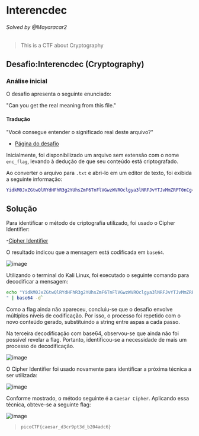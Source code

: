 # Interencdec
###### Solved by @Mayaracar2
> This is a CTF about Cryptography
## Desafio:Interencdec (Cryptography)
### Análise inicial 
O desafio apresenta o seguinte enunciado: 

"Can you get the real meaning from this file."

#### Tradução
"Você consegue entender o significado real deste arquivo?"

- [Página do desafio](https://play.picoctf.org/practice/challenge/418)

Inicialmente, foi disponibilizado um arquivo sem extensão com o nome `enc_flag`, levando à dedução de que seu conteúdo está criptografado.

Ao converter o arquivo para `.txt` e abri-lo em um editor de texto, foi exibida a seguinte informação:

 ```bash
 YidkM0JxZGtwQlRYdHFhR3g2YUhsZmF6TnFlVGwzWVROclgya3lNRFJvYTJvMmZRPT0nCg==
 ```  
## Solução
Para identificar o método de criptografia utilizado, foi usado o Cipher Identifier:

-[Cipher Identifier](https://www.dcode.fr/cipher-identifier)

O resultado indicou que a mensagem está codificada em `base64`.

![image](https://github.com/user-attachments/assets/3fdd828b-75c4-4a98-a6ef-b55819572fd5)

Utilizando o terminal do Kali Linux, foi executado o seguinte comando para decodificar a mensagem:

```bash
echo "YidkM0JxZGtwQlRYdHFhR3g2YUhsZmF6TnFlVGwzWVROclgya3lNRFJvYTJvMmZRPT0nCg==
" | base64 -d`
```
Como a flag ainda não apareceu, concluiu-se que o desafio envolve múltiplos níveis de codificação. Por isso, o processo foi repetido com o novo conteúdo gerado, substituindo a string entre aspas a cada passo.

Na terceira decodificação com base64, observou-se que ainda não foi possível revelar a flag. Portanto, identificou-se a necessidade de mais um processo de decodificação.


![image](https://github.com/user-attachments/assets/ce90752e-a952-461b-8a4d-44861f57afa2)

O Cipher Identifier foi usado novamente para identificar a próxima técnica a ser utilizada:

![image](https://github.com/user-attachments/assets/61b6c490-d641-49c1-9be5-198aee872885)

Conforme mostrado, o método seguinte é a `Caesar Cipher`. Aplicando essa técnica, obteve-se a seguinte flag:

![image](https://github.com/user-attachments/assets/191c9967-253d-474a-8273-1214e4145ddc)

>`picoCTF{caesar_d3cr9pt3d_b204adc6}`
 
